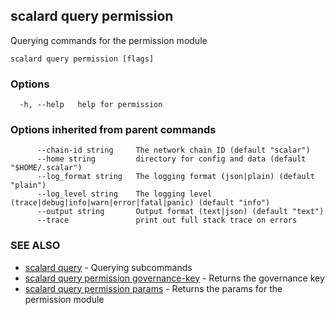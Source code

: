 ## scalard query permission

Querying commands for the permission module

```
scalard query permission [flags]
```

### Options

```
  -h, --help   help for permission
```

### Options inherited from parent commands

```
      --chain-id string     The network chain ID (default "scalar")
      --home string         directory for config and data (default "$HOME/.scalar")
      --log_format string   The logging format (json|plain) (default "plain")
      --log_level string    The logging level (trace|debug|info|warn|error|fatal|panic) (default "info")
      --output string       Output format (text|json) (default "text")
      --trace               print out full stack trace on errors
```

### SEE ALSO

- [scalard query](scalard_query.md) - Querying subcommands
- [scalard query permission governance-key](scalard_query_permission_governance-key.md) - Returns the governance key
- [scalard query permission params](scalard_query_permission_params.md) - Returns the params for the permission module
